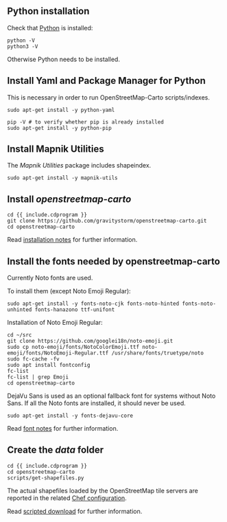 ## Python installation

Check that [Python](https://www.python.org/) is installed:

    python -V
    python3 -V

Otherwise Python needs to be installed.

## Install Yaml and Package Manager for Python

This is necessary in order to run OpenStreetMap-Carto scripts/indexes.

```shell
sudo apt-get install -y python-yaml

pip -V # to verify whether pip is already installed
sudo apt-get install -y python-pip
```

## Install Mapnik Utilities

The *Mapnik Utilities* package includes shapeindex.

    sudo apt-get install -y mapnik-utils

## Install *openstreetmap-carto*

    cd {{ include.cdprogram }}
    git clone https://github.com/gravitystorm/openstreetmap-carto.git
    cd openstreetmap-carto

Read [installation notes](https://github.com/gravitystorm/openstreetmap-carto/blob/master/INSTALL.md) for further information.

## Install the fonts needed by openstreetmap-carto

Currently Noto fonts are used.

To install them (except Noto Emoji Regular):

    sudo apt-get install -y fonts-noto-cjk fonts-noto-hinted fonts-noto-unhinted fonts-hanazono ttf-unifont

Installation of Noto Emoji Regular:

    cd ~/src
    git clone https://github.com/googlei18n/noto-emoji.git
    sudo cp noto-emoji/fonts/NotoColorEmoji.ttf noto-emoji/fonts/NotoEmoji-Regular.ttf /usr/share/fonts/truetype/noto
    sudo fc-cache -fv
    sudo apt install fontconfig
    fc-list
    fc-list | grep Emoji
    cd openstreetmap-carto

DejaVu Sans is used as an optional fallback font for systems without Noto Sans. If all the Noto fonts are installed, it should never be used.

    sudo apt-get install -y fonts-dejavu-core

Read [font notes](https://github.com/gravitystorm/openstreetmap-carto/blob/master/INSTALL.md#fonts) for further information.

## Create the *data* folder

```shell
cd {{ include.cdprogram }}
cd openstreetmap-carto
scripts/get-shapefiles.py
```

The actual shapefiles loaded by the OpenStreetMap tile servers are reported in the related [Chef configuration](https://github.com/openstreetmap/chef/blob/master/roles/tile.rb#L65-L89).

Read [scripted download](https://github.com/gravitystorm/openstreetmap-carto/blob/master/INSTALL.md#scripted-download) for further information.
